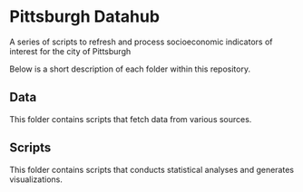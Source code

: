 # Pittsburgh Datahub

A series of scripts to refresh and process socioeconomic indicators of interest for the city of Pittsburgh

Below is a short description of each folder within this repository.

## Data

This folder contains scripts that fetch data from various sources.

## Scripts

This folder contains scripts that conducts statistical analyses and generates visualizations.

